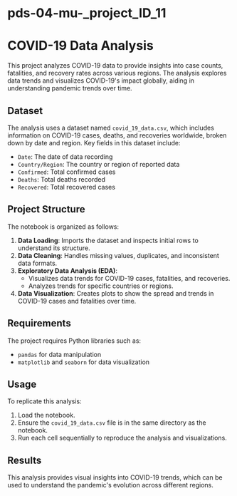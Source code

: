 # pds-04-mu-_project_ID_11

# COVID-19 Data Analysis

This project analyzes COVID-19 data to provide insights into case counts, fatalities, and recovery rates across various regions. The analysis explores data trends and visualizes COVID-19's impact globally, aiding in understanding pandemic trends over time.

## Dataset

The analysis uses a dataset named `covid_19_data.csv`, which includes information on COVID-19 cases, deaths, and recoveries worldwide, broken down by date and region. Key fields in this dataset include:
- `Date`: The date of data recording
- `Country/Region`: The country or region of reported data
- `Confirmed`: Total confirmed cases
- `Deaths`: Total deaths recorded
- `Recovered`: Total recovered cases

## Project Structure

The notebook is organized as follows:
1. **Data Loading**: Imports the dataset and inspects initial rows to understand its structure.
2. **Data Cleaning**: Handles missing values, duplicates, and inconsistent data formats.
3. **Exploratory Data Analysis (EDA)**:
    - Visualizes data trends for COVID-19 cases, fatalities, and recoveries.
    - Analyzes trends for specific countries or regions.
4. **Data Visualization**: Creates plots to show the spread and trends in COVID-19 cases and fatalities over time.

## Requirements

The project requires Python libraries such as:
- `pandas` for data manipulation
- `matplotlib` and `seaborn` for data visualization

## Usage

To replicate this analysis:
1. Load the notebook.
2. Ensure the `covid_19_data.csv` file is in the same directory as the notebook.
3. Run each cell sequentially to reproduce the analysis and visualizations.

## Results

This analysis provides visual insights into COVID-19 trends, which can be used to understand the pandemic's evolution across different regions.
